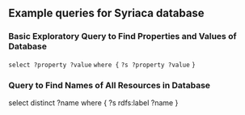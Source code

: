 ## Example queries for Syriaca database

### Basic Exploratory Query to Find Properties and Values of Database

`select ?property ?value`
`where {`
  `?s ?property ?value`
`}`


### Query to Find Names of All Resources in Database

select distinct ?name
where {
  ?s rdfs:label ?name
}
